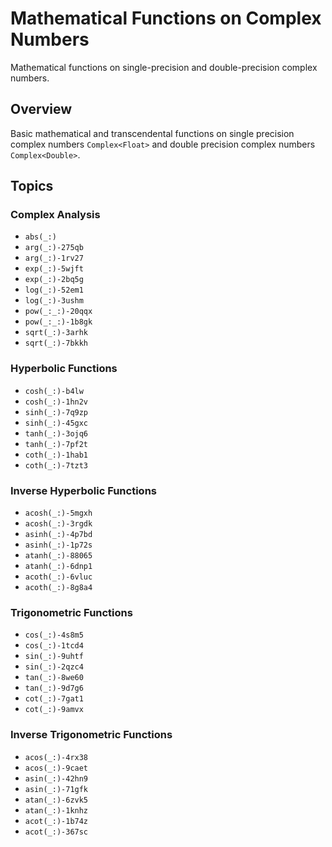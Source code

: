 #  Mathematical Functions on Complex Numbers

Mathematical functions on single-precision and double-precision complex numbers.

## Overview

Basic mathematical and transcendental functions on single precision complex numbers `Complex<Float>` and double precision complex numbers `Complex<Double>`.

## Topics

### Complex Analysis

- ``abs(_:)``
- ``arg(_:)-275qb``
- ``arg(_:)-1rv27``
- ``exp(_:)-5wjft``
- ``exp(_:)-2bq5g``
- ``log(_:)-52em1``
- ``log(_:)-3ushm``
- ``pow(_:_:)-20qqx``
- ``pow(_:_:)-1b8gk``
- ``sqrt(_:)-3arhk``
- ``sqrt(_:)-7bkkh``

### Hyperbolic Functions

- ``cosh(_:)-b4lw``
- ``cosh(_:)-1hn2v``
- ``sinh(_:)-7q9zp``
- ``sinh(_:)-45gxc``
- ``tanh(_:)-3ojq6``
- ``tanh(_:)-7pf2t``
- ``coth(_:)-1hab1``
- ``coth(_:)-7tzt3``

### Inverse Hyperbolic Functions
- ``acosh(_:)-5mgxh``
- ``acosh(_:)-3rgdk``
- ``asinh(_:)-4p7bd``
- ``asinh(_:)-1p72s``
- ``atanh(_:)-88065``
- ``atanh(_:)-6dnp1``
- ``acoth(_:)-6vluc``
- ``acoth(_:)-8g8a4``

### Trigonometric Functions
- ``cos(_:)-4s8m5``
- ``cos(_:)-1tcd4``
- ``sin(_:)-9uhtf``
- ``sin(_:)-2qzc4``
- ``tan(_:)-8we60``
- ``tan(_:)-9d7g6``
- ``cot(_:)-7gat1``
- ``cot(_:)-9amvx``

### Inverse Trigonometric Functions
- ``acos(_:)-4rx38``
- ``acos(_:)-9caet``
- ``asin(_:)-42hn9``
- ``asin(_:)-71gfk``
- ``atan(_:)-6zvk5``
- ``atan(_:)-1knhz``
- ``acot(_:)-1b74z``
- ``acot(_:)-367sc``
